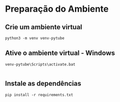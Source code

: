 # Preparação do Ambiente 

## Crie um ambiente virtual

```console
python3 -m venv venv-pytube

```
## Ative o ambiente virtual - Windows
```console
venv-pytube\Scripts\activate.bat
    
```

## Instale as dependências
```console
pip install -r requirements.txt

```







